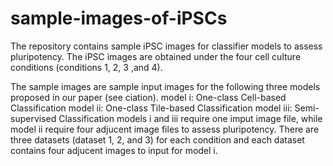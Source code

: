 # sample-images-of-iPSCs
The repository contains sample iPSC images for classifier models to assess pluripotency. The iPSC images are obtained under the four cell culture conditions (conditions 1, 2, 3 ,and 4).

The sample images are sample input images for the following three models proposed in our paper (see ciation).
model i: One-class Cell-based Classification
model ii: One-class Tile-based Classification
model iii: Semi-supervised Classification
models i and iii require one imput image file, while model ii require four adjucent image files to assess pluripotency.
There are three datasets (dataset 1, 2, and 3) for each condition and each dataset contains four adjucent images to input for model i.
